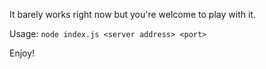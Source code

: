 It barely works right now but you're welcome to play with it.

Usage: ```node index.js <server address> <port>```

Enjoy!
